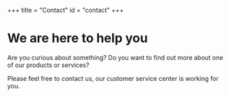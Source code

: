 +++
title = "Contact"
id = "contact"
+++

# We are here to help you

Are you curious about something? Do you want to find out more about one of our
products or services?

Please feel free to contact us, our customer service center is working for you.

